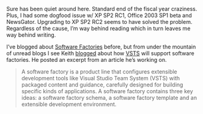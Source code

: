 Sure has been quiet around here. Standard end of the fiscal year
craziness. Plus, I had some dogfood issue w/ XP SP2 RC1, Office 2003 SP1
beta and NewsGator. Upgrading to XP SP2 RC2 seems to have solved the
problem. Regardless of the cause, I’m way behind reading which in turn
leaves me way behind writing.

I’ve blogged about [Software Factories](http://softwarefactories.com/)
before, but from under the mountain of unread blogs I see Keith
[blogged](http://blogs.msdn.com/keith_short/archive/2004/06/18/159710.aspx)
about how [VSTS](http://msdn.microsoft.com/vstudio/teamsystem) will
support software factories. He posted an excerpt from an article he’s
working on.

> A software factory is a product line that configures extensible
> development tools like Visual Studio Team System (VSTS) with packaged
> content and guidance, carefully designed for building specific kinds
> of applications. A software factory contains three key ideas: a
> software factory schema, a software factory template and an extensible
> development environment.

